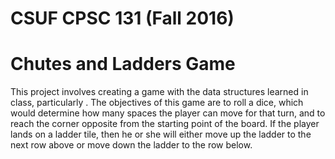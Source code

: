 # CSUF CPSC 131 (Fall 2016)
# Chutes and Ladders Game

This project involves creating a game with the data structures learned in class, particularly . The objectives of this game are to roll a dice, which would determine how many spaces the player can move for that turn, and to reach the corner opposite from the starting point of the board. If the player lands on a ladder tile, then he or she will either move up the ladder to the next row above or move down the ladder to the row below. 
